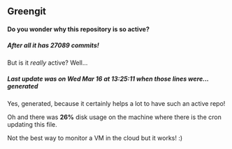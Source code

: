 ## Greengit

#### Do you wonder why this repository is so active?

##### After all it has 27089 commits!

But is it *really* active? Well...

##### Last update was on Wed Mar 16 at 13:25:11 when those lines were... generated

Yes, generated, because it certainly helps a lot to have such an active repo!

Oh and there was **26%** disk usage on the machine
where there is the cron updating this file.

Not the best way to monitor a VM in the cloud but it works! :)
